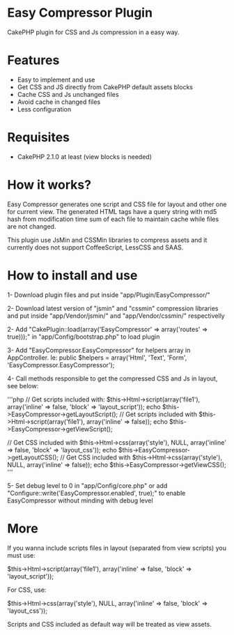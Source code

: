 Easy Compressor Plugin 
=======

CakePHP plugin for CSS and Js compression in a easy way.


Features
=======

- Easy to implement and use
- Get CSS and JS directly from CakePHP default assets blocks
- Cache CSS and Js unchanged files
- Avoid cache in changed files
- Less configuration


Requisites
=======

- CakePHP 2.1.0 at least (view blocks is needed)


How it works?
=======

Easy Compressor generates one script and CSS file for layout and other one for current view. The generated HTML tags have a query string with md5 hash from modification time sum of each file to maintain cache while files are not changed.

This plugin use JsMin and CSSMin libraries to compress assets and it currently does not support CoffeeScript, LessCSS and SAAS.


How to install and use
=======

1- Download plugin files and put inside "app/Plugin/EasyCompressor/"

2- Download latest version of "jsmin" and "cssmin" compression libraries and put inside "app/Vendor/jsmin/" and "app/Vendor/cssmin/" respectivelly

2- Add "CakePlugin::load(array('EasyCompressor' => array('routes' => true)));" in "app/Config/bootstrap.php" to load plugin

3- Add "EasyCompressor.EasyCompressor" for helpers array in AppController. Ie:
public $helpers = array('Html', 'Text', 'Form', 'EasyCompressor.EasyCompressor');

4- Call methods responsible to get the compressed CSS and Js in layout, see below:

'''php
// Get scripts included with: $this->Html->script(array('file1'), array('inline' => false, 'block' => 'layout_script'));
echo $this->EasyCompressor->getLayoutScript();
// Get scripts included with $this->Html->script(array('file1'), array('inline' => false));
echo $this->EasyCompressor->getViewScript();

// Get CSS included with $this->Html->css(array('style'), NULL, array('inline' => false, 'block' => 'layout_css'));
echo $this->EasyCompressor->getLayoutCSS();
// Get CSS included with $this->Html->css(array('style'), NULL, array('inline' => false));
echo $this->EasyCompressor->getViewCSS();
'''

5- Set debug level to 0 in "app/Config/core.php" or add "Configure::write('EasyCompressor.enabled', true);" to enable EasyCompressor without minding with debug level


More
=======

If you wanna include scripts files in layout (separated from view scripts) you must use:

$this->Html->script(array('file1'), array('inline' => false, 'block' => 'layout_script'));

For CSS, use:

$this->Html->css(array('style'), NULL, array('inline' => false, 'block' => 'layout_css'));


Scripts and CSS included as default way will be treated as view assets.
